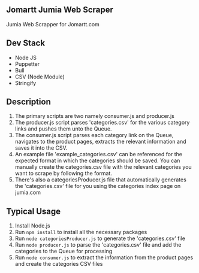 ## Jomartt Jumia Web Scraper

Jumia Web Scrapper for Jomartt.com

## Dev Stack

 - Node JS
 - Puppetter
 - Bull
 - CSV (Node Module)
 - Stringify

## Description

 1. The primary scripts are two namely consumer.js and producer.js
 2. The producer.js script parses 'categories.csv' for the various category links and pushes them unto the Queue.
 3. The consumer.js script parses each category link on the Queue, navigates to the product pages, extracts the relevant information and saves it into the CSV.
 4. An example file 'example_categories.csv' can be referenced for the expected format in which the categories should be saved. You can manually create the categories.csv file with the relevant categories you want to scrape by following the format.
 5. There's also a categoriesProducer.js file that automatically generates the 'categories.csv' file for you using the categories index page on jumia.com

## Typical Usage

 1. Install Node.js
 2. Run `npm install` to install all the necessary packages
 3. Run `node categoriesProducer.js` to generate the 'categories.csv' file
 4. Run `node producer.js` to parse the 'categories.csv' file and add the categories to the Queue for processing
 5. Run `node consumer.js` to extract the information from the product pages and create the categories CSV files
